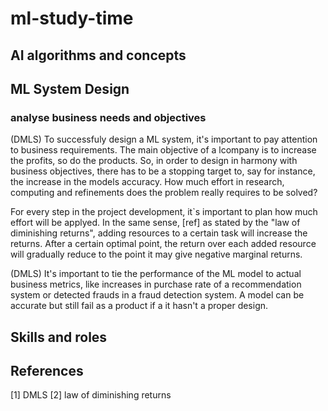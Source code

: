# ml-study-time


## AI algorithms and concepts 



## ML System Design

### analyse business needs and objectives

(DMLS) To successfuly design a ML system, it's important to pay attention to business requirements. The main objective of a lcompany is to increase the profits, so do the products. So, in order to design in harmony with business objectives, there has to be a stopping target to, say for instance, the increase in the models accuracy. How much effort in research, computing and refinements does the problem really requires to be solved? 

For every step in the project development, it`s important to plan how much effort will be applyed. In the same sense, [ref] as stated by the "law of diminishing returns", adding resources to a certain task will increase the returns. After a certain optimal point, the return over each added resource will gradually reduce to the point it may give negative marginal returns.

(DMLS) It's important to tie the performance of the ML model to actual business metrics, like increases in purchase rate of a recommendation system or detected frauds in a fraud detection system. A model can be accurate but still fail as a product if a it hasn't a proper design.








## Skills and roles 





## References

[1] DMLS
[2] law of diminishing returns
